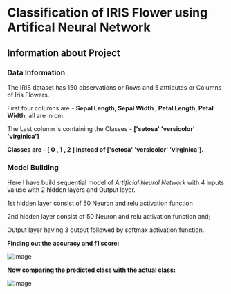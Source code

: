 # **Classification of IRIS Flower using Artifical Neural Network**

## Information about Project

### Data Information

The IRIS dataset has 150 observations or Rows and 5 atttibutes or Columns of Iris Flowers.

First four columns are - **Sepal Length, Sepal Width , Petal Length, Petal Width**, all are in cm.

The Last column is containing the Classes - **['setosa' 'versicolor' 'virginica']**

**Classes are - [ 0 , 1 , 2 ] instead of ['setosa' 'versicolor' 'virginica'].**

### Model Building


Here  I have build sequential model of *Artificial Neural Network* with 4 inputs valuse with 2 hidden layers and Output layer.

1st hidden layer consist of 50 Neuron and relu activation function

2nd hidden layer consist of 50 Neuron and relu activation function and;

Output layer having 3 output followed by softmax activation function.

**Finding out the accuracy and f1 score:**

![image](https://user-images.githubusercontent.com/45824743/120195521-87f8fc00-c23c-11eb-8376-f1fbfea6afaf.png)



**Now comparing the predicted class with the actual class:**

![image](https://user-images.githubusercontent.com/45824743/120195290-381a3500-c23c-11eb-8b99-a3643e2be7dd.png)

